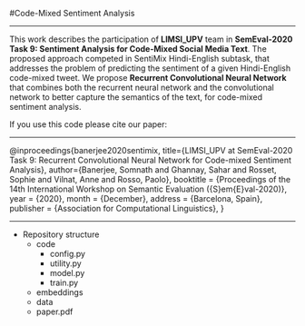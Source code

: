 #Code-Mixed Sentiment Analysis
***
This work describes the participation of **LIMSI\_UPV** team in **SemEval-2020 Task 9: Sentiment Analysis for Code-Mixed Social Media Text**.
The proposed approach competed in SentiMix Hindi-English subtask, that addresses the problem of predicting the sentiment of a given Hindi-English code-mixed tweet. 
We propose **Recurrent Convolutional Neural Network** that combines both the recurrent neural network and the convolutional network to better capture the semantics of the text, for code-mixed sentiment analysis. 

If you use this code please cite our paper:

***
@inproceedings{banerjee2020sentimix,
title={LIMSI\_UPV at SemEval-2020 Task 9: Recurrent Convolutional Neural Network for Code-mixed Sentiment Analysis},
author={Banerjee, Somnath and Ghannay,  Sahar and Rosset, Sophie and Vilnat, Anne and Rosso, Paolo},
booktitle = {Proceedings of the 14th International Workshop on Semantic Evaluation ({S}em{E}val-2020)},
year = {2020},
month = {December},
address = {Barcelona, Spain},
publisher = {Association for Computational Linguistics},
}
***

- Repository structure
	+ code
		+ config.py
		+ utility.py
		+ model.py
		+ train.py
	+ embeddings
	+ data
	+ paper.pdf
